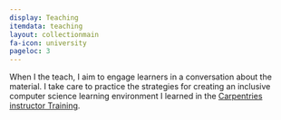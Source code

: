 ```yaml
---
display: Teaching
itemdata: teaching
layout: collectionmain
fa-icon: university
pageloc: 3
---
```


When I  the teach, I aim to engage learners in a conversation about the material. I take care to practice the strategies for creating an inclusive computer science learning environment I learned in the [Carpentries instructor Training](http://carpentries.github.io/instructor-training/).   
